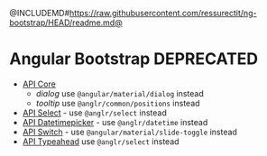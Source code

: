 <div class="pull-right">
    <a href="https://github.com/ressurectit/ng-bootstrap">
        <span class="fab fa-github"></span>
    </a>
</div>

@INCLUDEMD#https://raw.githubusercontent.com/ressurectit/ng-bootstrap/HEAD/readme.md@

# Angular Bootstrap **DEPRECATED**

- [API Core](/content/api/ng-bootstrap-core/bootstrap-core)
    - *dialog* use `@angular/material/dialog` instead
    - *tooltip* use `@anglr/common/positions` instead
- [API Select](/content/api/ng-bootstrap-select/bootstrap-select) - use `@anglr/select` instead
- [API Datetimepicker](/content/api/ng-bootstrap-datetimepicker/bootstrap-datetimepicker) - use `@anglr/datetime` instead
- [API Switch](/content/api/ng-bootstrap-switch/bootstrap-switch) - use `@angular/material/slide-toggle` instead
- [API Typeahead](/content/api/ng-bootstrap-typeahead/bootstrap-typeahead) use `@anglr/select` instead